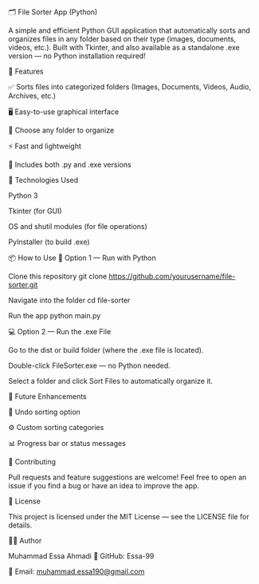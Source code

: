 
🗂️ File Sorter App (Python)

A simple and efficient Python GUI application that automatically sorts and organizes files in any folder based on their type (images, documents, videos, etc.).
Built with Tkinter, and also available as a standalone .exe version — no Python installation required!

🚀 Features

✅ Sorts files into categorized folders (Images, Documents, Videos, Audio, Archives, etc.)

🖥️ Easy-to-use graphical interface

📁 Choose any folder to organize

⚡ Fast and lightweight

🧾 Includes both .py and .exe versions

🧰 Technologies Used

Python 3

Tkinter (for GUI)

OS and shutil modules (for file operations)

PyInstaller (to build .exe)

📦 How to Use
🧩 Option 1 — Run with Python

Clone this repository
git clone https://github.com/yourusername/file-sorter.git


Navigate into the folder
cd file-sorter


Run the app
python main.py

💻 Option 2 — Run the .exe File

Go to the dist or build folder (where the .exe file is located).

Double-click FileSorter.exe — no Python needed.

Select a folder and click Sort Files to automatically organize it.


🔮 Future Enhancements


🔄 Undo sorting option

⚙️ Custom sorting categories

📊 Progress bar or status messages

🤝 Contributing

Pull requests and feature suggestions are welcome!
Feel free to open an issue if you find a bug or have an idea to improve the app.

📜 License

This project is licensed under the MIT License — see the LICENSE
 file for details.

👨‍💻 Author

Muhammad Essa Ahmadi
💼 GitHub: Essa-99

📧 Email: muhammad.essa190@gmail.com
